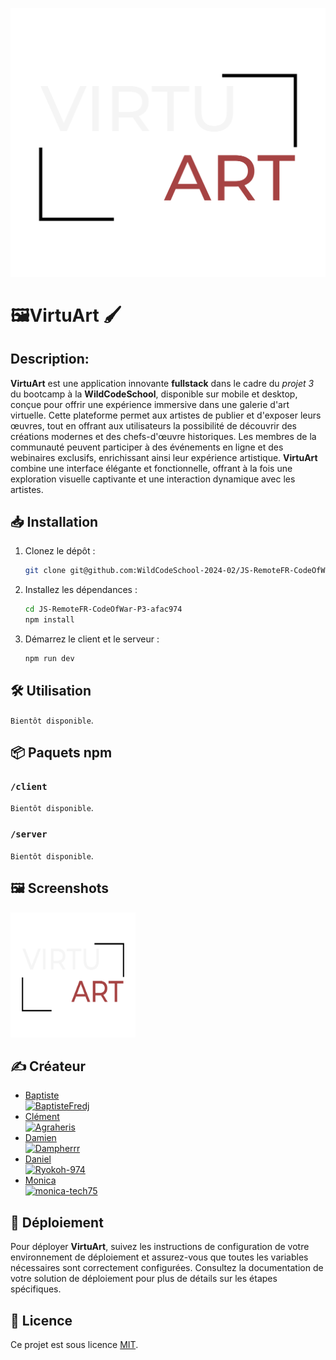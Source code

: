 ![VirtuArt](./server/public/assets/images/Logo/VirtuArtLogo.svg)

# 🖼️VirtuArt 🖌️

## Description:

**VirtuArt** est une application innovante **fullstack** dans le cadre du _projet 3_ du bootcamp à la **WildCodeSchool**, disponible sur mobile et desktop, conçue pour offrir une expérience immersive dans une galerie d'art virtuelle. Cette plateforme permet aux artistes de publier et d'exposer leurs œuvres, tout en offrant aux utilisateurs la possibilité de découvrir des créations modernes et des chefs-d'œuvre historiques. Les membres de la communauté peuvent participer à des événements en ligne et des webinaires exclusifs, enrichissant ainsi leur expérience artistique. **VirtuArt** combine une interface élégante et fonctionnelle, offrant à la fois une exploration visuelle captivante et une interaction dynamique avec les artistes.

## 📥 Installation

1. Clonez le dépôt :

   ```sh
   git clone git@github.com:WildCodeSchool-2024-02/JS-RemoteFR-CodeOfWar-P3-afac974.git
   ```

2. Installez les dépendances :

   ```sh
   cd JS-RemoteFR-CodeOfWar-P3-afac974
   npm install
   ```

3. Démarrez le client et le serveur :

   ```sh
   npm run dev
   ```

## 🛠️ Utilisation

`Bientôt disponible`.

## 📦 Paquets npm

### `/client`

`Bientôt disponible`.

### `/server`

`Bientôt disponible`.

## 🖼️ Screenshots

<img src="./server/public/assets/images/Logo/VirtuArtLogo.svg" alt="VirtuArt" width="200" height="200">

## ✍ Créateur

- [Baptiste <br><img src="https://avatars.githubusercontent.com/BaptisteFredj" alt="BaptisteFredj" width="100" height="100">
  ](https://github.com/BaptisteFredj)
- [Clément <br><img src="https://avatars.githubusercontent.com/Agraheris" alt="Agraheris" width="100" height="100">
  ](https://github.com/Agraheris)
- [Damien <br><img src="https://avatars.githubusercontent.com/dampherrr" alt="Dampherrr" width="100" height="100">
  ](https://github.com/dampherrr)
- [Daniel <br><img src="https://avatars.githubusercontent.com/Ryokoh-974" alt="Ryokoh-974" width="100" height="100">
  ](https://github.com/Ryokoh-974)
- [Monica <br><img src="https://avatars.githubusercontent.com/monica-tech75" alt="monica-tech75" width="100" height="100">
  ](https://github.com/monica-tech75)

## 🔧 Déploiement

Pour déployer **VirtuArt**, suivez les instructions de configuration de votre environnement de déploiement et assurez-vous que toutes les variables nécessaires sont correctement configurées. Consultez la documentation de votre solution de déploiement pour plus de détails sur les étapes spécifiques.

## 📝 Licence

Ce projet est sous licence [MIT](LICENSE).
